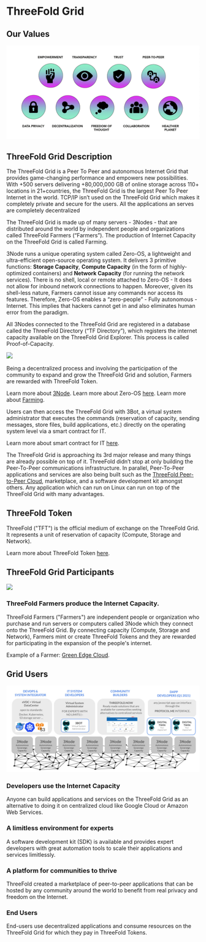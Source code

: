 
# ThreeFold Grid

## Our Values 

![](img/values_.jpg)

## ThreeFold Grid Description

The ThreeFold Grid is a Peer To Peer and autonomous Internet Grid that provides game-changing performance and empowers new possibilities. With +500 servers delivering +80,000,000 GB of online storage across 110+ locations in 21+countries, the ThreeFold Grid is the largest Peer To Peer Internet in the world. TCP/IP isn’t used on the ThreeFold Grid which makes it completely private and secure for the users. All the applications an serves are completely decentralized

The ThreeFold Grid is made up of many servers - 3Nodes - that are distributed around the world by independent people and organizations called ThreeFold Farmers (“Farmers”). The production of Internet Capacity on the ThreeFold Grid is called Farming. 

3Node  runs a unique operating system called Zero-OS, a lightweight and ultra-efficient open-source operating system. It delivers 3 primitive functions: **Storage Capacity**, **Compute Capacity** (in the form of highly-optimized containers) and **Network Capacity** (for running the network services). There is no shell, local or remote attached to Zero-OS - It does not allow for inbound network connections to happen. Moreover, given its shell-less nature, Farmers cannot issue any commands nor access its features. Therefore, Zero-OS enables a “zero-people” - Fully autonomous - Internet. This implies that hackers cannot get in and also eliminates human error from the paradigm. 

All 3Nodes connected to the ThreeFold Grid are registered in a database called the ThreeFold Directory (“TF Directory”), which registers the internet capacity available on the ThreeFold Grid Explorer. This process is called Proof-of-Capacity. 

![](img/tf_principle_banner.jpg)

Being a decentralized process and involving the participation of the community to expand and grow the ThreeFold Grid and solution, Farmers are rewarded with ThreeFold Token. 

Learn more about [3Node](3node).
Learn more about Zero-OS [here](zos).
Learn more about [Farming](farming_intro).

Users can then access the ThreeFold Grid with 3Bot, a virtual system administrator that executes the commands (reservation of capacity, sending messages, store files, build applications, etc.) directly on the operating system level via a smart contract for IT.

Learn more about smart contract for IT [here](smartcontract_it).

The ThreeFold Grid is approaching its 3rd major release and many things are already possible on top of it. ThreeFold didn’t stop at only building the Peer-To-Peer communications infrastructure. In parallel, Peer-To-Peer applications and services are also being built such as the [ThreeFold Peer-to-Peer Cloud](@cloud_home), marketplace, and a software development kit amongst others. Any application which can run on Linux can run on top of the ThreeFold Grid with many advantages.

## ThreeFold Token

ThreeFold ("TFT") is the official medium of exchange on the ThreeFold Grid. It represents a unit of reservation of capacity (Compute, Storage and Network).

Learn more about ThreeFold Token [here](token_what).

## ThreeFold Grid Participants 

![](img/circular_tft_.png)

<!-- 

Note: This image is stored as a slide in case the text needs to be edited. You can find it here: https://docs.google.com/presentation/d/1SoC_5qdbv31DccCEWnytsH7dUkGaR8UH0Va0cMVUJXY/edit?usp=sharing.

-->

### ThreeFold Farmers produce the Internet Capacity.

ThreeFold Farmers ("Farmers") are independent people or organization who purchase and run servers or computers called 3Node which they connect onto the ThreeFold Grid. By connecting capacity (Compute, Storage and Network), Farmers mint or create ThreeFold Tokens and they are rewarded for participating in the expansion of the people's internet. 

Example of a Farmer: [Green Edge Cloud](https://www.greenedgecloud.com/).

## Grid Users

![](img/different_users_tfgrid.jpg)

### Developers use the Internet Capacity

Anyone can build applications and services on the ThreeFold Grid as an alternative to doing it on centralized cloud like Google Cloud or Amazon Web Services.

### A limitless environment for experts

A software development kit (SDK) is available and provides expert developers with great automation tools to scale their applications and services limitlessly.  

### A platform for communities to thrive

ThreeFold created a marketplace of peer-to-peer applications that can be hosted by any community around the world to benefit from real privacy and freedom on the Internet.

### End Users

End-users use decentralized applications and consume resources on the ThreeFold Grid for which they pay in ThreeFold Tokens.